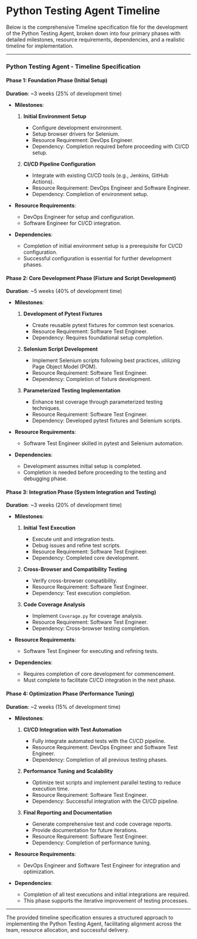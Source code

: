 
# Python Testing Agent Timeline

Below is the comprehensive Timeline specification file for the development of the Python Testing Agent, broken down into four primary phases with detailed milestones, resource requirements, dependencies, and a realistic timeline for implementation.

---

### Python Testing Agent - Timeline Specification

#### Phase 1: Foundation Phase (Initial Setup)

**Duration**: ~3 weeks (25% of development time)

- **Milestones**:
  1. **Initial Environment Setup**
     - Configure development environment.
     - Setup browser drivers for Selenium.
     - Resource Requirement: DevOps Engineer.
     - Dependency: Completion required before proceeding with CI/CD setup.

  2. **CI/CD Pipeline Configuration**
     - Integrate with existing CI/CD tools (e.g., Jenkins, GitHub Actions).
     - Resource Requirement: DevOps Engineer and Software Engineer.
     - Dependency: Completion of environment setup.

- **Resource Requirements**:
  - DevOps Engineer for setup and configuration.
  - Software Engineer for CI/CD integration.

- **Dependencies**:
  - Completion of initial environment setup is a prerequisite for CI/CD configuration.
  - Successful configuration is essential for further development phases.

#### Phase 2: Core Development Phase (Fixture and Script Development)

**Duration**: ~5 weeks (40% of development time)

- **Milestones**:
  1. **Development of Pytest Fixtures**
     - Create reusable pytest fixtures for common test scenarios.
     - Resource Requirement: Software Test Engineer.
     - Dependency: Requires foundational setup completion.

  2. **Selenium Script Development**
     - Implement Selenium scripts following best practices, utilizing Page Object Model (POM).
     - Resource Requirement: Software Test Engineer.
     - Dependency: Completion of fixture development.

  3. **Parameterized Testing Implementation**
     - Enhance test coverage through parameterized testing techniques.
     - Resource Requirement: Software Test Engineer.
     - Dependency: Developed pytest fixtures and Selenium scripts.

- **Resource Requirements**:
  - Software Test Engineer skilled in pytest and Selenium automation.

- **Dependencies**:
  - Development assumes initial setup is completed.
  - Completion is needed before proceeding to the testing and debugging phase.

#### Phase 3: Integration Phase (System Integration and Testing)

**Duration**: ~3 weeks (20% of development time)

- **Milestones**:
  1. **Initial Test Execution**
     - Execute unit and integration tests.
     - Debug issues and refine test scripts.
     - Resource Requirement: Software Test Engineer.
     - Dependency: Completed core development.

  2. **Cross-Browser and Compatibility Testing**
     - Verify cross-browser compatibility.
     - Resource Requirement: Software Test Engineer.
     - Dependency: Test execution completion.

  3. **Code Coverage Analysis**
     - Implement `Coverage.py` for coverage analysis.
     - Resource Requirement: Software Test Engineer.
     - Dependency: Cross-browser testing completion.

- **Resource Requirements**:
  - Software Test Engineer for executing and refining tests.

- **Dependencies**:
  - Requires completion of core development for commencement.
  - Must complete to facilitate CI/CD integration in the next phase.

#### Phase 4: Optimization Phase (Performance Tuning)

**Duration**: ~2 weeks (15% of development time)

- **Milestones**:
  1. **CI/CD Integration with Test Automation**
     - Fully integrate automated tests with the CI/CD pipeline.
     - Resource Requirement: DevOps Engineer and Software Test Engineer.
     - Dependency: Completion of all previous testing phases.

  2. **Performance Tuning and Scalability**
     - Optimize test scripts and implement parallel testing to reduce execution time.
     - Resource Requirement: Software Test Engineer.
     - Dependency: Successful integration with the CI/CD pipeline.

  3. **Final Reporting and Documentation**
     - Generate comprehensive test and code coverage reports.
     - Provide documentation for future iterations.
     - Resource Requirement: Software Test Engineer.
     - Dependency: Completion of performance tuning.

- **Resource Requirements**:
  - DevOps Engineer and Software Test Engineer for integration and optimization.

- **Dependencies**:
  - Completion of all test executions and initial integrations are required.
  - This phase supports the iterative improvement of testing processes.

---

The provided timeline specification ensures a structured approach to implementing the Python Testing Agent, facilitating alignment across the team, resource allocation, and successful delivery.
